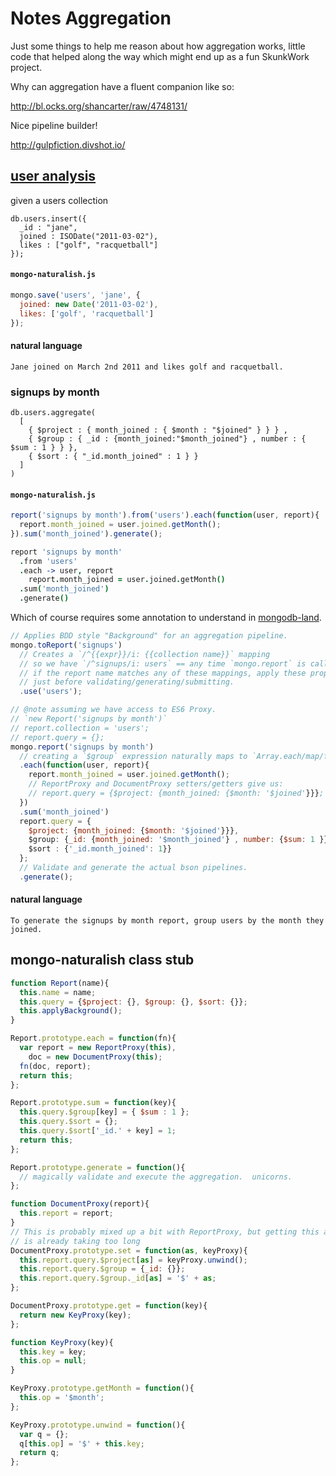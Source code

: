 # Notes Aggregation

Just some things to help me reason about how aggregation works, little code
that helped along the way which might end up as a fun SkunkWork project.

Why can aggregation have a fluent companion like so:

http://bl.ocks.org/shancarter/raw/4748131/

Nice pipeline builder!

http://gulpfiction.divshot.io/

## [user analysis](http://docs.mongodb.org/master/tutorial/aggregation-with-user-preference-data/)

given a users collection

```
db.users.insert({
  _id : "jane",
  joined : ISODate("2011-03-02"),
  likes : ["golf", "racquetball"]
});
```

#### `mongo-naturalish.js`

```javascript
mongo.save('users', 'jane', {
  joined: new Date('2011-03-02'),
  likes: ['golf', 'racquetball']
});
```

#### natural language

```
Jane joined on March 2nd 2011 and likes golf and racquetball.
```

### signups by month

```
db.users.aggregate(
  [
    { $project : { month_joined : { $month : "$joined" } } } ,
    { $group : { _id : {month_joined:"$month_joined"} , number : { $sum : 1 } } },
    { $sort : { "_id.month_joined" : 1 } }
  ]
)
```

#### `mongo-naturalish.js`

```javascript
report('signups by month').from('users').each(function(user, report){
  report.month_joined = user.joined.getMonth();
}).sum('month_joined').generate();
```

```coffeescript
report 'signups by month'
  .from 'users'
  .each -> user, report
    report.month_joined = user.joined.getMonth()
  .sum('month_joined')
  .generate()
```

Which of course requires some annotation to understand in [mongodb-land][mongodb-land].

```javascript
// Applies BDD style "Background" for an aggregation pipeline.
mongo.toReport('signups')
  // Creates a `/^{{expr}}/i: {{collection name}}` mapping
  // so we have `/^signups/i: users` == any time `mongo.report` is called,
  // if the report name matches any of these mappings, apply these properties
  // just before validating/generating/submitting.
  .use('users');

// @note assuming we have access to ES6 Proxy.
// `new Report('signups by month')`
// report.collection = 'users';
// report.query = {};
mongo.report('signups by month')
  // creating a `$group` expression naturally maps to `Array.each/map/forEach`
  .each(function(user, report){
    report.month_joined = user.joined.getMonth();
    // ReportProxy and DocumentProxy setters/getters give us:
    // report.query = {$project: {month_joined: {$month: '$joined'}}};
  })
  .sum('month_joined')
  report.query = {
    $project: {month_joined: {$month: '$joined'}}},
    $group: {_id: {month_joined: '$month_joined'} , number: {$sum: 1 }}
    $sort : {'_id.month_joined': 1}}
  };
  // Validate and generate the actual bson pipelines.
  .generate();
```

#### natural language

```
To generate the signups by month report, group users by the month they joined.
```

[mongodb-land]: http://mongodb.land

## mongo-naturalish class stub

```javascript
function Report(name){
  this.name = name;
  this.query = {$project: {}, $group: {}, $sort: {}};
  this.applyBackground();
}

Report.prototype.each = function(fn){
  var report = new ReportProxy(this),
    doc = new DocumentProxy(this);
  fn(doc, report);
  return this;
};

Report.prototype.sum = function(key){
  this.query.$group[key] = { $sum : 1 };
  this.query.$sort = {};
  this.query.$sort['_id.' + key] = 1;
  return this;
};

Report.prototype.generate = function(){
  // magically validate and execute the aggregation.  unicorns.
};

function DocumentProxy(report){
  this.report = report;
}
// This is probably mixed up a bit with ReportProxy, but getting this all down
// is already taking too long
DocumentProxy.prototype.set = function(as, keyProxy){
  this.report.query.$project[as] = keyProxy.unwind();
  this.report.query.$group = {_id: {}};
  this.report.query.$group._id[as] = '$' + as;
};

DocumentProxy.prototype.get = function(key){
  return new KeyProxy(key);
};

function KeyProxy(key){
  this.key = key;
  this.op = null;
}

KeyProxy.prototype.getMonth = function(){
  this.op = '$month';
};

KeyProxy.prototype.unwind = function(){
  var q = {};
  q[this.op] = '$' + this.key;
  return q;
};
```
